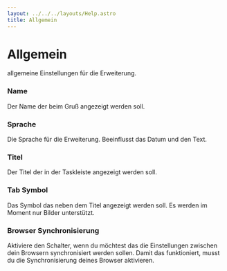 ```yaml
---
layout: ../../../layouts/Help.astro
title: Allgemein
---
```


# Allgemein

allgemeine Einstellungen für die Erweiterung.

### Name

Der Name der beim Gruß angezeigt werden soll.

### Sprache

Die Sprache für die Erweiterung. Beeinflusst das Datum und den Text.

### Titel

Der Titel der in der Taskleiste angezeigt werden soll.

### Tab Symbol

Das Symbol das neben dem Titel angezeigt werden soll. Es werden im Moment nur Bilder unterstützt.

### Browser Synchronisierung

Aktiviere den Schalter, wenn du möchtest das die Einstellungen zwischen dein Browsern synchronisiert werden sollen. Damit das funktioniert, musst du die Synchronisierung deines Browser aktivieren.
